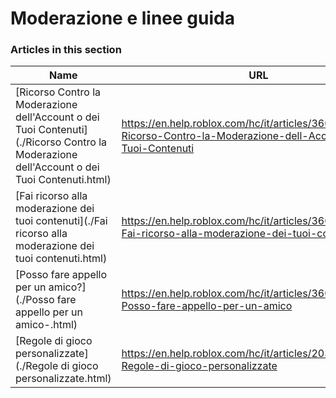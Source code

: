 # Moderazione e linee guida  
### Articles in this section
Name|URL
-|-
[Ricorso Contro la Moderazione dell'Account o dei Tuoi Contenuti](./Ricorso Contro la Moderazione dell'Account o dei Tuoi Contenuti.html) |https://en.help.roblox.com/hc/it/articles/360000245263-Ricorso-Contro-la-Moderazione-dell-Account-o-dei-Tuoi-Contenuti
[Fai ricorso alla moderazione dei tuoi contenuti](./Fai ricorso alla moderazione dei tuoi contenuti.html) |https://en.help.roblox.com/hc/it/articles/360000272703-Fai-ricorso-alla-moderazione-dei-tuoi-contenuti
[Posso fare appello per un amico?](./Posso fare appello per un amico-.html) |https://en.help.roblox.com/hc/it/articles/360000240183-Posso-fare-appello-per-un-amico
[Regole di gioco personalizzate](./Regole di gioco personalizzate.html) |https://en.help.roblox.com/hc/it/articles/203312500-Regole-di-gioco-personalizzate